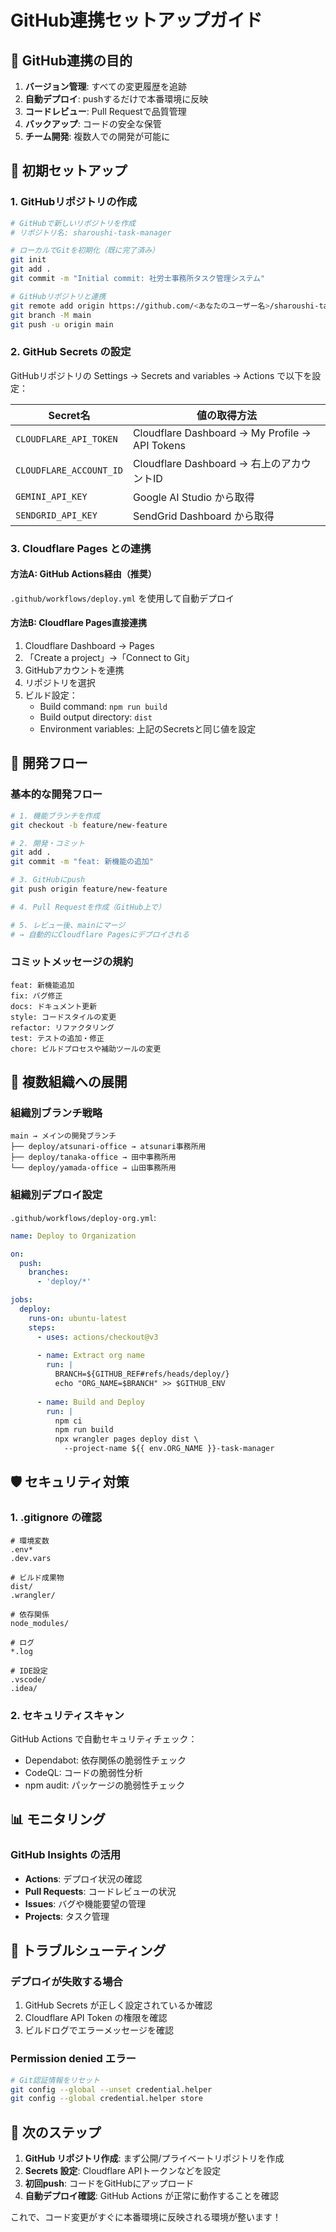 # GitHub連携セットアップガイド

## 🎯 GitHub連携の目的

1. **バージョン管理**: すべての変更履歴を追跡
2. **自動デプロイ**: pushするだけで本番環境に反映
3. **コードレビュー**: Pull Requestで品質管理
4. **バックアップ**: コードの安全な保管
5. **チーム開発**: 複数人での開発が可能に

## 🚀 初期セットアップ

### 1. GitHubリポジトリの作成

```bash
# GitHubで新しいリポジトリを作成
# リポジトリ名: sharoushi-task-manager

# ローカルでGitを初期化（既に完了済み）
git init
git add .
git commit -m "Initial commit: 社労士事務所タスク管理システム"

# GitHubリポジトリと連携
git remote add origin https://github.com/<あなたのユーザー名>/sharoushi-task-manager.git
git branch -M main
git push -u origin main
```

### 2. GitHub Secrets の設定

GitHubリポジトリの Settings → Secrets and variables → Actions で以下を設定：

| Secret名 | 値の取得方法 |
|---------|------------|
| `CLOUDFLARE_API_TOKEN` | Cloudflare Dashboard → My Profile → API Tokens |
| `CLOUDFLARE_ACCOUNT_ID` | Cloudflare Dashboard → 右上のアカウントID |
| `GEMINI_API_KEY` | Google AI Studio から取得 |
| `SENDGRID_API_KEY` | SendGrid Dashboard から取得 |

### 3. Cloudflare Pages との連携

#### 方法A: GitHub Actions経由（推奨）
`.github/workflows/deploy.yml` を使用して自動デプロイ

#### 方法B: Cloudflare Pages直接連携
1. Cloudflare Dashboard → Pages
2. 「Create a project」→「Connect to Git」
3. GitHubアカウントを連携
4. リポジトリを選択
5. ビルド設定：
   - Build command: `npm run build`
   - Build output directory: `dist`
   - Environment variables: 上記のSecretsと同じ値を設定

## 📝 開発フロー

### 基本的な開発フロー

```bash
# 1. 機能ブランチを作成
git checkout -b feature/new-feature

# 2. 開発・コミット
git add .
git commit -m "feat: 新機能の追加"

# 3. GitHubにpush
git push origin feature/new-feature

# 4. Pull Requestを作成（GitHub上で）

# 5. レビュー後、mainにマージ
# → 自動的にCloudflare Pagesにデプロイされる
```

### コミットメッセージの規約

```
feat: 新機能追加
fix: バグ修正
docs: ドキュメント更新
style: コードスタイルの変更
refactor: リファクタリング
test: テストの追加・修正
chore: ビルドプロセスや補助ツールの変更
```

## 🔄 複数組織への展開

### 組織別ブランチ戦略

```
main → メインの開発ブランチ
├── deploy/atsunari-office → atsunari事務所用
├── deploy/tanaka-office → 田中事務所用
└── deploy/yamada-office → 山田事務所用
```

### 組織別デプロイ設定

`.github/workflows/deploy-org.yml`:

```yaml
name: Deploy to Organization

on:
  push:
    branches:
      - 'deploy/*'

jobs:
  deploy:
    runs-on: ubuntu-latest
    steps:
      - uses: actions/checkout@v3
      
      - name: Extract org name
        run: |
          BRANCH=${GITHUB_REF#refs/heads/deploy/}
          echo "ORG_NAME=$BRANCH" >> $GITHUB_ENV
      
      - name: Build and Deploy
        run: |
          npm ci
          npm run build
          npx wrangler pages deploy dist \
            --project-name ${{ env.ORG_NAME }}-task-manager
```

## 🛡️ セキュリティ対策

### 1. .gitignore の確認

```gitignore
# 環境変数
.env*
.dev.vars

# ビルド成果物
dist/
.wrangler/

# 依存関係
node_modules/

# ログ
*.log

# IDE設定
.vscode/
.idea/
```

### 2. セキュリティスキャン

GitHub Actions で自動セキュリティチェック：
- Dependabot: 依存関係の脆弱性チェック
- CodeQL: コードの脆弱性分析
- npm audit: パッケージの脆弱性チェック

## 📊 モニタリング

### GitHub Insights の活用

- **Actions**: デプロイ状況の確認
- **Pull Requests**: コードレビューの状況
- **Issues**: バグや機能要望の管理
- **Projects**: タスク管理

## 🔧 トラブルシューティング

### デプロイが失敗する場合

1. GitHub Secrets が正しく設定されているか確認
2. Cloudflare API Token の権限を確認
3. ビルドログでエラーメッセージを確認

### Permission denied エラー

```bash
# Git認証情報をリセット
git config --global --unset credential.helper
git config --global credential.helper store
```

## 🚀 次のステップ

1. **GitHub リポジトリ作成**: まず公開/プライベートリポジトリを作成
2. **Secrets 設定**: Cloudflare APIトークンなどを設定
3. **初回push**: コードをGitHubにアップロード
4. **自動デプロイ確認**: GitHub Actions が正常に動作することを確認

これで、コード変更がすぐに本番環境に反映される環境が整います！